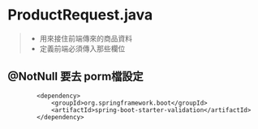 # ProductRequest.java
> * 用來接住前端傳來的商品資料
> * 定義前端必須傳入那些欄位
## @NotNull 要去 porm檔設定
```angular2html
        <dependency>
            <groupId>org.springframework.boot</groupId>
            <artifactId>spring-boot-starter-validation</artifactId>
        </dependency>
```